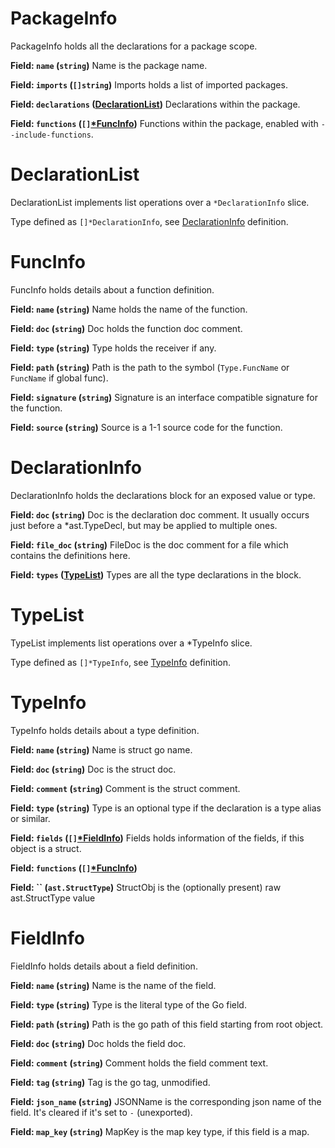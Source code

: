 # PackageInfo

PackageInfo holds all the declarations for a package scope.

**Field: `name` (`string`)**
Name is the package name.

**Field: `imports` (`[]string`)**
Imports holds a list of imported packages.

**Field: `declarations` ([DeclarationList](#declarationlist))**
Declarations within the package.

**Field: `functions` (`[]`[*FuncInfo](#funcinfo))**
Functions within the package, enabled with `--include-functions`.

# DeclarationList

DeclarationList implements list operations over a `*DeclarationInfo` slice.

Type defined as `[]*DeclarationInfo`, see [DeclarationInfo](DeclarationInfo) definition.

# FuncInfo

FuncInfo holds details about a function definition.

**Field: `name` (`string`)**
Name holds the name of the function.

**Field: `doc` (`string`)**
Doc holds the function doc comment.

**Field: `type` (`string`)**
Type holds the receiver if any.

**Field: `path` (`string`)**
Path is the path to the symbol (`Type.FuncName` or `FuncName` if global func).

**Field: `signature` (`string`)**
Signature is an interface compatible signature for the function.

**Field: `source` (`string`)**
Source is a 1-1 source code for the function.

# DeclarationInfo

DeclarationInfo holds the declarations block for an exposed value or type.

**Field: `doc` (`string`)**
Doc is the declaration doc comment. It usually
occurs just before a *ast.TypeDecl, but may be
applied to multiple ones.

**Field: `file_doc` (`string`)**
FileDoc is the doc comment for a file which
contains the definitions here.

**Field: `types` ([TypeList](#typelist))**
Types are all the type declarations in the block.

# TypeList

TypeList implements list operations over a *TypeInfo slice.

Type defined as `[]*TypeInfo`, see [TypeInfo](TypeInfo) definition.

# TypeInfo

TypeInfo holds details about a type definition.

**Field: `name` (`string`)**
Name is struct go name.

**Field: `doc` (`string`)**
Doc is the struct doc.

**Field: `comment` (`string`)**
Comment is the struct comment.

**Field: `type` (`string`)**
Type is an optional type if the declaration is a type alias or similar.

**Field: `fields` (`[]`[*FieldInfo](#fieldinfo))**
Fields holds information of the fields, if this object is a struct.

**Field: `functions` (`[]`[*FuncInfo](#funcinfo))**


**Field: `` (`ast.StructType`)**
StructObj is the (optionally present) raw ast.StructType value

# FieldInfo

FieldInfo holds details about a field definition.

**Field: `name` (`string`)**
Name is the name of the field.

**Field: `type` (`string`)**
Type is the literal type of the Go field.

**Field: `path` (`string`)**
Path is the go path of this field starting from root object.

**Field: `doc` (`string`)**
Doc holds the field doc.

**Field: `comment` (`string`)**
Comment holds the field comment text.

**Field: `tag` (`string`)**
Tag is the go tag, unmodified.

**Field: `json_name` (`string`)**
JSONName is the corresponding json name of the field.
It's cleared if it's set to `-` (unexported).

**Field: `map_key` (`string`)**
MapKey is the map key type, if this field is a map.

